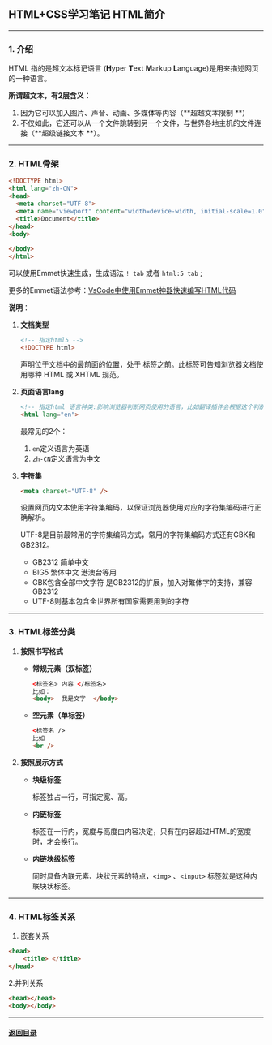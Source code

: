 ## HTML+CSS学习笔记 HTML简介

---

### 1. 介绍

HTML 指的是超文本标记语言 (**H**yper **T**ext **M**arkup **L**anguage)是用来描述网页的一种语言。

**所谓超文本，有2层含义：** 

1. 因为它可以加入图片、声音、动画、多媒体等内容（**超越文本限制 **）
2. 不仅如此，它还可以从一个文件跳转到另一个文件，与世界各地主机的文件连接（**超级链接文本 **）。



---

### 2. HTML骨架

```html
<!DOCTYPE html>
<html lang="zh-CN">
<head>
  <meta charset="UTF-8">
  <meta name="viewport" content="width=device-width, initial-scale=1.0">
  <title>Document</title>
</head>
<body>
  
</body>
</html>
```

可以使用Emmet快速生成，生成语法 `! tab` 或者 `html:5 tab` ;

更多的Emmet语法参考：[VsCode中使用Emmet神器快速编写HTML代码](https://www.cnblogs.com/summit7ca/p/6944215.html) 

**说明**：

1. **文档类型**

   ```html
   <!-- 指定html5 -->
   <!DOCTYPE html> 
   ```

   声明位于文档中的最前面的位置，处于  标签之前。此标签可告知浏览器文档使用哪种 HTML 或 XHTML 规范。

2. **页面语言lang**

   ~~~html
   <!-- 指定html 语言种类:影响浏览器判断网页使用的语言，比如翻译插件会根据这个判断源语言 -->
   <html lang="en">
   ~~~

   最常见的2个：

   1. `en`定义语言为英语
   2. `zh-CN`定义语言为中文

3. **字符集**

   ```html
   <meta charset="UTF-8" />
   ```

   设置网页内文本使用字符集编码，以保证浏览器使用对应的字符集编码进行正确解析。

   UTF-8是目前最常用的字符集编码方式，常用的字符集编码方式还有GBK和GB2312。

   * GB2312 简单中文 
   * BIG5   繁体中文 港澳台等用
   * GBK包含全部中文字符    是GB2312的扩展，加入对繁体字的支持，兼容GB2312
   * UTF-8则基本包含全世界所有国家需要用到的字符



---

### 3. HTML标签分类

1. **按照书写格式**

   + **常规元素（双标签）**

     ```html
     <标签名> 内容 </标签名>   
     比如：
     <body>  我是文字  </body>
     ```

   + **空元素（单标签）**

     ```html
     <标签名 />  
     比如  
     <br />
     ```

2. **按照展示方式**

   + **块级标签**

     标签独占一行，可指定宽、高。

   + **内链标签**

     标签在一行内，宽度与高度由内容决定，只有在内容超过HTML的宽度时，才会换行。

   + **内链块级标签**

     同时具备内联元素、块状元素的特点，`<img>` 、`<input>` 标签就是这种内联块状标签。

---

### 4. HTML标签关系

1. 嵌套关系

```html
<head>  
	<title> </title> 
</head>
```

2.并列关系

```html
<head></head>
<body></body>
```



---

#### [返回目录](./)